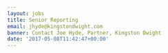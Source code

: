 ```yaml
---
layout: jobs
title: Senior Reporting
email: jhyde@kingstondwight.com
banner: Contact Joe Hyde, Partner, Kingston Dwight
date: '2017-05-08T11:42:47+00:00'
---
```


